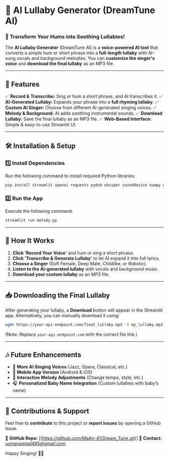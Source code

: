 # 🌙 AI Lullaby Generator (DreamTune AI)

### 🎵 Transform Your Hums into Soothing Lullabies!

The **AI Lullaby Generator** (DreamTune AI) is a **voice-powered AI tool** that converts a simple hum or short phrase into a **full-length lullaby** with AI-sung vocals and background melodies. You can **customize the singer's voice** and **download the final lullaby** as an MP3 file.

---
## 🚀 Features
✅ **Record & Transcribe:** Sing or hum a short phrase, and AI transcribes it.
✅ **AI-Generated Lullaby:** Expands your phrase into a **full rhyming lullaby**.
✅ **Custom AI Singer:** Choose from different AI-generated singing voices.
✅ **Melody & Background:** AI adds soothing instrumental sounds.
✅ **Download Lullaby:** Save the final lullaby as an MP3 file.
✅ **Web-Based Interface:** Simple & easy-to-use Streamlit UI.

---
## 🛠 Installation & Setup

### **1️⃣ Install Dependencies**
Run the following command to install required Python libraries:
```bash
pip install streamlit openai requests pydub whisper sounddevice numpy wave
```

### **2️⃣ Run the App**
Execute the following command:
```bash
streamlit run melody.py
```

---
## 🎤 How It Works
1. **Click 'Record Your Voice'** and hum or sing a short phrase.
2. **Click 'Transcribe & Generate Lullaby'** to let AI expand it into full lyrics.
3. **Choose a Singer** (Soft Female, Deep Male, Childlike, or Robotic).
4. **Listen to the AI-generated lullaby** with vocals and background music.
5. **Download your custom lullaby** as an MP3 file.

---
## 📥 Downloading the Final Lullaby
After generating your lullaby, a **Download** button will appear in the Streamlit app.
Alternatively, you can manually download it using:
```bash
wget https://your-api-endpoint.com/final_lullaby.mp3 -O my_lullaby.mp3
```

(Note: Replace `your-api-endpoint.com` with the correct file link.)

---
## 🎶 Future Enhancements
- 🎼 **More AI Singing Voices** (Jazz, Opera, Classical, etc.)
- 📱 **Mobile App Version** (Android & iOS)
- 🔀 **Interactive Melody Adjustments** (Change tempo, style, etc.)
- 🎧 **Personalized Baby Name Integration** (Custom lullabies with baby’s name)

---
## 🤝 Contributions & Support
Feel free to **contribute** to this project or **report issues** by opening a GitHub issue.

🔗 **GitHub Repo:** [(https://github.com/MaAn-41/Dream_Tune.git)]
📧 **Contact:** usmanamjad495@gmail.com

Happy Singing! 🎵💤

